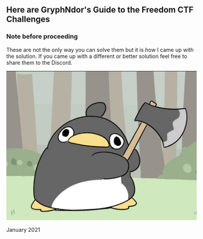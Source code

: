 ## Here are GryphNdor's Guide to the Freedom CTF Challenges


### Note before proceeding
These are not the only way you can solve them but it is how I came up with the solution. If you came up with a different or better solution feel free to share them to the Discord.

![alt yeet](./images/IMG_1709.jpg)

January 2021
